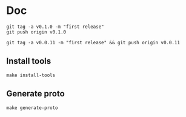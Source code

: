 # Doc

```shell
git tag -a v0.1.0 -m "first release"
git push origin v0.1.0

git tag -a v0.0.11 -m "first release" && git push origin v0.0.11

```


## Install tools

```shell
make install-tools
```

## Generate proto

```shell
make generate-proto
```
